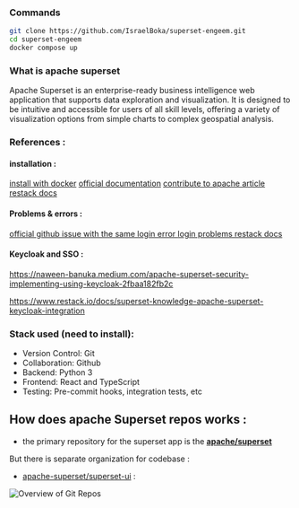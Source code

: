 ### Commands

```bash
git clone https://github.com/IsraelBoka/superset-engeem.git
cd superset-engeem
docker compose up
```

### What is apache superset

Apache Superset is an enterprise-ready business intelligence web application that supports data exploration and visualization. It is designed to be intuitive and accessible for users of all skill levels, offering a variety of visualization options from simple charts to complex geospatial analysis.

### References :

#### installation :

[install with docker](https://superset.apache.org/docs/installation/installing-superset-using-docker-compose/)
[official documentation](https://apache-superset.readthedocs.io/en/0.34.1/)
[contribute to apache article](https://preset.io/blog/tutorial-contributing-code-to-apache-superset/)
[restack docs](https://www.restack.io/docs/superset-knowledge-apache-superset-installation)

#### Problems & errors :

[official github issue with the same login error ](https://github.com/apache/superset/issues/10149)
[login problems restack docs](https://www.restack.io/docs/superset-knowledge-superset-login-problems)

#### Keycloak and SSO :

https://naween-banuka.medium.com/apache-superset-security-implementing-using-keycloak-2fbaa182fb2c

https://www.restack.io/docs/superset-knowledge-apache-superset-keycloak-integration

### Stack used (need to install):

- Version Control: Git
- Collaboration: Github
- Backend: Python 3
- Frontend: React and TypeScript
- Testing: Pre-commit hooks, integration tests, etc

## How does apache Superset repos works :

- the primary repository for the superset app is the **[apache/superset](https://github.com/apache/superset)**

But there is separate organization for codebase :

- [apache-superset/superset-ui](https://github.com/apache-superset/superset-ui) :

![Overview of Git Repos](https://images.contentful.com/ykljvmtfxwdz/4BQoiuMosBKehHpN78d8fk/f94b0180d6a6715c5d4d9da7e021ed43/Screen_Shot_2021-11-23_at_1.12.56_PM.png)
